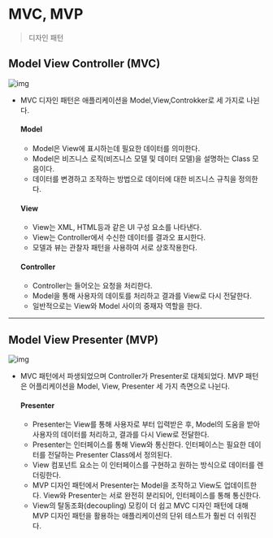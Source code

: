 # MVC, MVP

> 디자인 패턴

## Model View Controller (MVC)



![img](https://velog.velcdn.com/images%2Fbisu8018%2Fpost%2Ffee545f8-36e7-43a4-acc3-693978ea4360%2Fimage.png)

- MVC 디자인 패턴은 애플리케이션을 Model,View,Controkker로 세 가지로 나뉜다.

  #### Model

  - Model은 View에 표시하는데 필요한 데이터를 의미한다.
  - Model은 비즈니스 로직(비즈니스 모델 및 데이터 모델)을 설명하는 Class 모음이다.
  - 데이터를 변경하고 조작하는 방법으로 데이터에 대한 비즈니스 규칙을 정의한다.

  #### View

  - View는 XML, HTML등과 같은 UI 구성 요소를 나타낸다.
  - View는 Controller에서 수신한 데이터를 결과오 표시한다.
  - 모델과 뷰는 관찰자 패턴을 사용하여 서로 상호작용한다. 

  #### Controller

  - Controller는 들어오는 요청을 처리한다.
  - Model을 통해 사용자의 데이토를 처리하고 결과를 View로 다시 전달한다.
  - 일반적으로는 View와 Model 사이의 중재자 역할을 한다.
------

## Model View Presenter (MVP)

![img](https://velog.velcdn.com/images%2Fbisu8018%2Fpost%2Fd04038f8-ecfe-4082-8bd5-e59c7b289313%2Fimage.png)

- MVC 패턴에서 파생되었으며 Controller가 Presenter로 대체되었다. MVP 패턴은 어플리케이션을 Model, View,  Presenter 세 가지 측면으로 나뉜다.

  #### Presenter

  - Presenter는 View를 통해 사용자로 부터 입력받은 후, Model의 도움을 받아 사용자의 데이터를 처리하고, 결과를 다시 View로 전달한다.
  -  Presenter는 인터페이스를 통해 View와 통신한다. 인터페이스는 필요한 데이터를 전달하는 Presenter Class에서 정의된다.
  -  View 컴포넌트 요소는 이 인터페이스를 구현하고 원하는 방식으로 데이터를 렌더링한다.
  - MVP 디자인 패턴에서 Presenter는 Model을 조작하고 View도 업데이트한다. View와 Presenter는 서로 완전히 분리되어, 인터페이스를 통해 통신한다. 
  - View의 탈동조화(decoupling) 모킹이 더 쉽고 MVC 디자인 패턴에 대해 MVP 디자인 패턴을 활용하는 애플리케이션의 단위 테스트가 훨씬 더 쉬워진다.